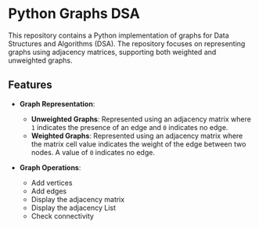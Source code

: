 # Python Graphs DSA

This repository contains a Python implementation of graphs for Data Structures and Algorithms (DSA). The repository focuses on representing graphs using adjacency matrices, supporting both weighted and unweighted graphs.

## Features

- **Graph Representation**:
  - **Unweighted Graphs**: Represented using an adjacency matrix where `1` indicates the presence of an edge and `0` indicates no edge.
  - **Weighted Graphs**: Represented using an adjacency matrix where the matrix cell value indicates the weight of the edge between two nodes. A value of `0` indicates no edge.

- **Graph Operations**:
  - Add vertices
  - Add edges
  - Display the adjacency matrix
  - Display the adjacency List
  - Check connectivity

